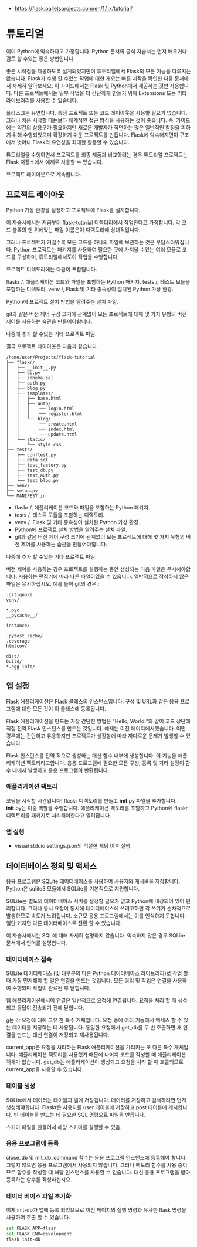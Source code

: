 - https://flask.palletsprojects.com/en/1.1.x/tutorial/

# 튜토리얼

이미 Python에 익숙하다고 가정합니다. Python 문서의 공식 자습서는 먼저 배우거나 검토 할 수있는 좋은 방법입니다.

좋은 시작점을 제공하도록 설계되었지만이 튜토리얼에서 Flask의 모든 기능을 다루지는 않습니다. Flask가 수행 할 수있는 작업에 대한 개요는 빠른 시작을 확인한 다음 문서에서 자세히 알아보세요. 이 가이드에서는 Flask 및 Python에서 제공하는 것만 사용합니다. 다른 프로젝트에서는 일부 작업을 더 간단하게 만들기 위해 Extensions 또는 기타 라이브러리를 사용할 수 있습니다.

플라스크는 유연합니다. 특정 프로젝트 또는 코드 레이아웃을 사용할 필요가 없습니다. 그러나 처음 시작할 때는보다 체계적인 접근 방식을 사용하는 것이 좋습니다. 즉, 가이드에는 약간의 상용구가 필요하지만 새로운 개발자가 직면하는 많은 일반적인 함정을 피하기 위해 수행되었으며 확장하기 쉬운 프로젝트를 만듭니다. Flask에 익숙해지면이 구조에서 벗어나 Flask의 유연성을 최대한 활용할 수 있습니다.

튜토리얼을 수행하면서 프로젝트를 최종 제품과 비교하려는 경우 튜토리얼 프로젝트는 Flask 저장소에서 예제로 사용할 수 있습니다.

프로젝트 레이아웃으로 계속합니다.

## 프로젝트 레이아웃

Python 가상 환경을 설정하고 프로젝트에 Flask를 설치합니다.

이 자습서에서는 지금부터 flask-tutorial 디렉터리에서 작업한다고 가정합니다. 각 코드 블록의 맨 위에있는 파일 이름은이 디렉토리에 상대적입니다.

그러나 프로젝트가 커질수록 모든 코드를 하나의 파일에 보관하는 것은 부담스러워집니다. Python 프로젝트는 패키지를 사용하여 필요한 곳에 가져올 수있는 여러 모듈로 코드를 구성하며, 튜토리얼에서도이 작업을 수행합니다.

프로젝트 디렉토리에는 다음이 포함됩니다.

flaskr /, 애플리케이션 코드와 파일을 포함하는 Python 패키지.
tests /, 테스트 모듈을 포함하는 디렉토리.
venv /, Flask 및 기타 종속성이 설치된 Python 가상 환경.

Python에 프로젝트 설치 방법을 알려주는 설치 파일.

git과 같은 버전 제어 구성 크기에 관계없이 모든 프로젝트에 대해 몇 가지 유형의 버전 제어를 사용하는 습관을 만들어야합니다.

나중에 추가 할 수있는 기타 프로젝트 파일.

결국 프로젝트 레이아웃은 다음과 같습니다.

```
/home/user/Projects/flask-tutorial
├── flaskr/
│   ├── __init__.py
│   ├── db.py
│   ├── schema.sql
│   ├── auth.py
│   ├── blog.py
│   ├── templates/
│   │   ├── base.html
│   │   ├── auth/
│   │   │   ├── login.html
│   │   │   └── register.html
│   │   └── blog/
│   │       ├── create.html
│   │       ├── index.html
│   │       └── update.html
│   └── static/
│       └── style.css
├── tests/
│   ├── conftest.py
│   ├── data.sql
│   ├── test_factory.py
│   ├── test_db.py
│   ├── test_auth.py
│   └── test_blog.py
├── venv/
├── setup.py
└── MANIFEST.in
```

- flaskr /, 애플리케이션 코드와 파일을 포함하는 Python 패키지.
- tests /, 테스트 모듈을 포함하는 디렉토리.
- venv /, Flask 및 기타 종속성이 설치된 Python 가상 환경.
- Python에 프로젝트 설치 방법을 알려주는 설치 파일.
- git과 같은 버전 제어 구성 크기에 관계없이 모든 프로젝트에 대해 몇 가지 유형의 버전 제어를 사용하는 습관을 만들어야합니다.

나중에 추가 할 수있는 기타 프로젝트 파일.


버전 제어를 사용하는 경우 프로젝트를 실행하는 동안 생성되는 다음 파일은 무시해야합니다. 사용하는 편집기에 따라 다른 파일이있을 수 있습니다. 일반적으로 작성하지 않은 파일은 무시하십시오. 예를 들어 git의 경우 :

```
.gitignore
venv/

*.pyc
__pycache__/

instance/

.pytest_cache/
.coverage
htmlcov/

dist/
build/
*.egg-info/
```

## 앱 설정

Flask 애플리케이션은 Flask 클래스의 인스턴스입니다. 구성 및 URL과 같은 응용 프로그램에 대한 모든 것이 이 클래스에 등록됩니다.

Flask 애플리케이션을 만드는 가장 간단한 방법은 "Hello, World!"와 같이 코드 상단에 직접 전역 Flask 인스턴스를 만드는 것입니다. 예제는 이전 페이지에서했습니다. 어떤 경우에는 간단하고 유용하지만 프로젝트가 성장함에 따라 까다로운 문제가 발생할 수 있습니다.

Flask 인스턴스를 전역 적으로 생성하는 대신 함수 내부에 생성합니다. 이 기능을 애플리케이션 팩토리라고합니다. 응용 프로그램에 필요한 모든 구성, 등록 및 기타 설정이 함수 내에서 발생하고 응용 프로그램이 반환됩니다.

### 애플리케이션 팩토리

코딩을 시작할 시간입니다! flaskr 디렉토리를 만들고 __init__.py 파일을 추가합니다. __init__.py는 이중 역할을 수행합니다. 애플리케이션 팩토리를 포함하고 Python에 flaskr 디렉토리를 패키지로 처리해야한다고 알려줍니다.


### 앱 실행
- visual stduio settings.json의 적절한 세팅 이후 실행

## 데이터베이스 정의 및 액세스

응용 프로그램은 SQLite 데이터베이스를 사용하여 사용자와 게시물을 저장합니다. Python은 sqlite3 모듈에서 SQLite를 기본적으로 지원합니다.

SQLite는 별도의 데이터베이스 서버를 설정할 필요가 없고 Python에 내장되어 있어 편리합니다. 그러나 동시 요청이 동시에 데이터베이스에 쓰려고하면 각 쓰기가 순차적으로 발생하므로 속도가 느려집니다. 소규모 응용 프로그램에서는 이를 인식하지 못합니다. 일단 커지면 다른 데이터베이스로 전환 할 수 있습니다.

이 자습서에서는 SQL에 대해 자세히 설명하지 않습니다. 익숙하지 않은 경우 SQLite 문서에서 언어를 설명합니다.

### 데이터베이스 접속

SQLite 데이터베이스 (및 대부분의 다른 Python 데이터베이스 라이브러리)로 작업 할 때 가장 먼저해야 할 일은 연결을 만드는 것입니다. 모든 쿼리 및 작업은 연결을 사용하여 수행되며 작업이 완료된 후 닫힙니다.

웹 애플리케이션에서이 연결은 일반적으로 요청에 연결됩니다. 요청을 처리 할 때 생성되고 응답이 전송되기 전에 닫힙니다.

g는 각 요청에 대해 고유 한 특수 개체입니다. 요청 중에 여러 기능에서 액세스 할 수 있는 데이터를 저장하는 데 사용됩니다. 동일한 요청에서 get_db를 두 번 호출하면 새 연결을 만드는 대신 연결이 저장되고 재사용됩니다.

current_app은 요청을 처리하는 Flask 애플리케이션을 가리키는 또 다른 특수 개체입니다. 애플리케이션 팩토리를 사용했기 때문에 나머지 코드를 작성할 때 애플리케이션 객체가 없습니다. get_db는 애플리케이션이 생성되고 요청을 처리 할 때 호출되므로 current_app을 사용할 수 있습니다.


### 테이블 생성

SQLite에서 데이터는 테이블과 열에 저장됩니다. 데이터를 저장하고 검색하려면 먼저 생성해야합니다. Flaskr은 사용자를 user 테이블에 저장하고 post 테이블에 게시합니다. 빈 테이블을 만드는 데 필요한 SQL 명령으로 파일을 만듭니다.

스키마 파일을 만들어서 해당 스키마를 실행할 수 있음.

### 응용 프로그램에 등록

close_db 및 init_db_command 함수는 응용 프로그램 인스턴스에 등록해야 합니다. 그렇지 않으면 응용 프로그램에서 사용되지 않습니다. 그러나 팩토리 함수를 사용 중이므로 함수를 작성할 때 해당 인스턴스를 사용할 수 없습니다. 대신 응용 프로그램을 받아 등록하는 함수를 작성하십시오.

### 데이터 베이스 파일 초기화
이제 init-db가 앱에 등록 되었으므로 이전 페이지의 실행 명령과 유사한 flask 명령을 사용하여 호출 할 수 있습니다.

```bash
set FLASK_APP=flasr
set FLASK_ENV=development
flask init-db
```